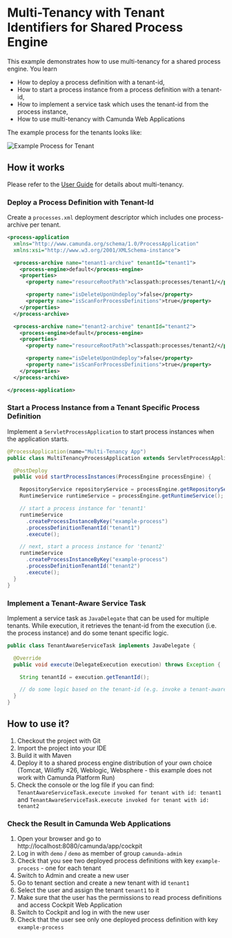 # Multi-Tenancy with Tenant Identifiers for Shared Process Engine

This example demonstrates how to use multi-tenancy for a shared process engine. You learn

* How to deploy a process definition with a tenant-id,
* How to start a process instance from a process definition with a tenant-id,
* How to implement a service task which uses the tenant-id from the process instance,
* How to use multi-tenancy with Camunda Web Applications

The example process for the tenants looks like:

![Example Process for Tenant](docs/process.png)

## How it works

Please refer to the [User Guide](http://docs.camunda.org/manual/7.22/user-guide/process-engine/multi-tenancy/) for details about multi-tenancy.

### Deploy a Process Definition with Tenant-Id

Create a `processes.xml` deployment descriptor which includes one process-archive per tenant.

``` xml
<process-application
  xmlns="http://www.camunda.org/schema/1.0/ProcessApplication"
  xmlns:xsi="http://www.w3.org/2001/XMLSchema-instance">

  <process-archive name="tenant1-archive" tenantId="tenant1">
    <process-engine>default</process-engine>
    <properties>
      <property name="resourceRootPath">classpath:processes/tenant1/</property>

      <property name="isDeleteUponUndeploy">false</property>
      <property name="isScanForProcessDefinitions">true</property>
    </properties>
  </process-archive>

  <process-archive name="tenant2-archive" tenantId="tenant2">
    <process-engine>default</process-engine>
    <properties>
      <property name="resourceRootPath">classpath:processes/tenant2/</property>

      <property name="isDeleteUponUndeploy">false</property>
      <property name="isScanForProcessDefinitions">true</property>
    </properties>
  </process-archive>

</process-application>
```

### Start a Process Instance from a Tenant Specific Process Definition

Implement a `ServletProcessApplication` to start process instances when the application starts.

``` java
@ProcessApplication(name="Multi-Tenancy App")
public class MultiTenancyProcessApplication extends ServletProcessApplication {

  @PostDeploy
  public void startProcessInstances(ProcessEngine processEngine) {

    RepositoryService repositoryService = processEngine.getRepositoryService();
    RuntimeService runtimeService = processEngine.getRuntimeService();

    // start a process instance for 'tenant1'
    runtimeService
      .createProcessInstanceByKey("example-process")
      .processDefinitionTenantId("tenant1")
      .execute();

    // next, start a process instance for 'tenant2'
    runtimeService
      .createProcessInstanceByKey("example-process")
      .processDefinitionTenantId("tenant2")
      .execute();
  }
}
```

### Implement a Tenant-Aware Service Task

Implement a service task as `JavaDelegate` that can be used for multiple tenants. While execution, it retrieves the tenant-id from the execution (i.e. the process instance) and do some tenant specific logic.  

``` java
public class TenantAwareServiceTask implements JavaDelegate {

  @Override
  public void execute(DelegateExecution execution) throws Exception {

    String tenantId = execution.getTenantId();

    // do some logic based on the tenant-id (e.g. invoke a tenant-aware service)
  }
}
```

## How to use it?

1. Checkout the project with Git
2. Import the project into your IDE
3. Build it with Maven
4. Deploy it to a shared process engine distribution of your own choice (Tomcat, Wildfly ≤26, Weblogic, Websphere - this example does not work with Camunda Platform Run)
5. Check the console or the log file if you can find: 
`TenantAwareServiceTask.execute invoked for tenant with id: tenant1` and
`TenantAwareServiceTask.execute invoked for tenant with id: tenant2`

### Check the Result in Camunda Web Applications

1. Open your browser and go to http://localhost:8080/camunda/app/cockpit
2. Log in with `demo` / `demo` as member of group `camunda-admin`
3. Check that you see two deployed process definitions with key `example-process` - one for each tenant
4. Switch to Admin and create a new user
5. Go to tenant section and create a new tenant with id `tenant1`
6. Select the user and assign the tenant `tenant1` to it
7. Make sure that the user has the permissions to read process definitions and access Cockpit Web Application
8. Switch to Cockpit and log in with the new user
9. Check that the user see only one deployed process definition with key `example-process`
